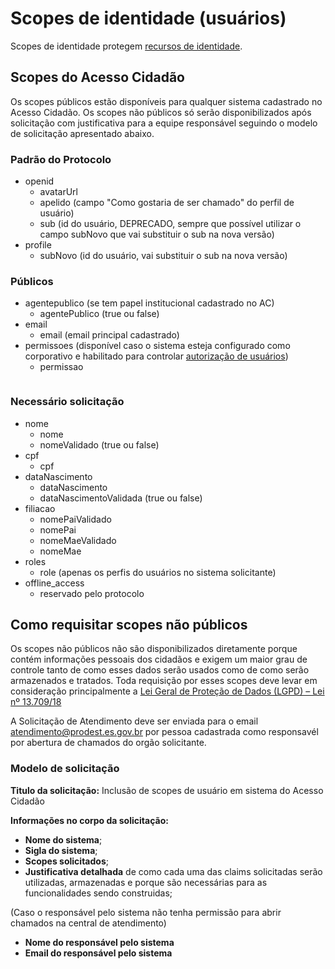# Scopes de identidade (usuários)

Scopes de identidade protegem [recursos de identidade](/Recursos).

## Scopes do Acesso Cidadão

Os scopes públicos estão disponíveis para qualquer sistema cadastrado no Acesso Cidadão. Os scopes não públicos só serão disponibilizados após solicitação com justificativa para a equipe responsável seguindo o modelo de solicitação apresentado abaixo.

### Padrão do Protocolo

* openid
  * avatarUrl
  * apelido (campo "Como gostaria de ser chamado" do perfil de usuário)
  * sub (id do usuário, DEPRECADO, sempre que possível utilizar o campo subNovo que vai substituir o sub na nova versão)
* profile
  * subNovo (id do usuário, vai substituir o sub na nova versão)

### Públicos

* agentepublico (se tem papel institucional cadastrado no AC)
  * agentePublico (true ou false)
* email
  * email (email principal cadastrado)
* permissoes (disponível caso o sistema esteja configurado como corporativo e habilitado para controlar [autorização de usuários](/AutorizacaoUsuarios/AutorizacaoUsuarios))
  * permissao 

``` important:: O scope de permissões será deprecado na nova versão. Toda as informações de autorização devem ser buscadas via API do Acesso Cidadão.
```

### Necessário solicitação
* nome
  * nome
  * nomeValidado (true ou false)
* cpf
  * cpf
* dataNascimento
  * dataNascimento
  * dataNascimentoValidada (true ou false)
* filiacao
  * nomePaiValidado
  * nomePai
  * nomeMaeValidado
  * nomeMae
* roles
  * role (apenas os perfis do usuários no sistema solicitante)
* offline_access
  * reservado pelo protocolo

## Como requisitar scopes não públicos

Os scopes não públicos não são disponibilizados diretamente porque contém informações pessoais dos cidadãos e exigem um maior grau de controle tanto de como esses dados serão usados como 
de como serão armazenados e tratados. Toda requisição por esses scopes deve levar em consideração principalmente a [Lei Geral de Proteção de Dados (LGPD) – Lei nº 13.709/18](http://www.planalto.gov.br/ccivil_03/_ato2015-2018/2018/lei/L13709.htm)

A Solicitação de Atendimento deve ser enviada para o email atendimento@prodest.es.gov.br por pessoa cadastrada como responsavél por abertura de chamados do orgão solicitante.

### Modelo de solicitação

**Titulo da solicitação:** Inclusão de scopes de usuário em sistema do Acesso Cidadão

**Informações no corpo da solicitação:**

- **Nome do sistema**;
- **Sigla do sistema**;
- **Scopes solicitados**;
- **Justificativa detalhada** de como cada uma das claims solicitadas serão utilizadas, armazenadas e porque são necessárias para as funcionalidades sendo construidas;

(Caso o responsável pelo sistema não tenha permissão para abrir chamados na central de atendimento)

- **Nome do responsável pelo sistema**
- **Email do responsável pelo sistema**
